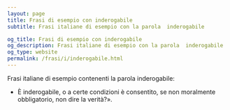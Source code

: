 ```yaml
---
layout: page
title: Frasi di esempio con inderogabile 
subtitle: Frasi italiane di esempio con la parola  inderogabile

og_title: Frasi di esempio con inderogabile 
og_description: Frasi italiane di esempio con la parola  inderogabile
og_type: website
permalink: /frasi/i/inderogabile.html
---
```


Frasi italiane di esempio contenenti la parola inderogabile:


- È inderogabile, o a certe condizioni è consentito, se non moralmente obbligatorio, non dire la verità?».
